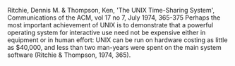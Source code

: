 ﻿
Ritchie, Dennis M. & Thompson, Ken, 'The UNIX Time-Sharing System', Communications of the ACM, vol 17 no 7, July 1974, 365-375
Perhaps the most important achievement of UNIX is to demonstrate that a powerful operating system for interactive use need not be expensive either in equipment or in human effort: UNIX can be run on hardware costing as little as $40,000, and less than two man-years were spent on the main system software (Ritchie & Thompson, 1974, 365).
